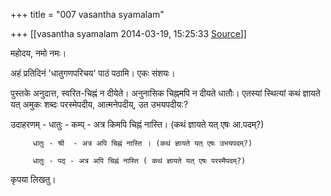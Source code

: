 +++
title = "007 vasantha syamalam"

+++
[[vasantha syamalam	2014-03-19, 15:25:33 [Source](https://groups.google.com/g/samskrita/c/w3buxiO-0Kg)]]



  

महोदय, नमो नमः।

अहं प्रतिदिनं 'धातुगणपरिचय' पाठं पठामि। एकः संशयः।

  

पुस्तके अनुदात्त, स्वरित-चिह्नं न दीयेते। अनुनासिक चिह्नमपि न दीयते धातौः। एतस्यां स्थित्यां कथं ज्ञायते यत् अमुकः शब्दः परस्मेपदीय, आत्मनेपदीय्, उत उभयपदीय:?

  

उदाहरणम् - धातुः - कम्प् - अत्र किमपि चिह्नं नास्ति। (कथं ज्ञायते यत् एषः आ.पदम्?)

         धातुः - श्री  - अत्र अपि चिह्नं नास्ति । (कथं ज्ञायते यत् एषः उभयपदम्?)

         धातुः - पठ् - अत्र अपि चिह्नं नास्ति ( कथं ज्ञायते यत् एषः परस्मैपदम्?)

  

कृपया लिखतु।

  

